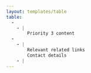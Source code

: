 ```yaml
---
layout: templates/table
table:
  -
    - |
        Priority 3 content
  -
    - |
        Relevant related links
        Contact details
    - |
---
```


